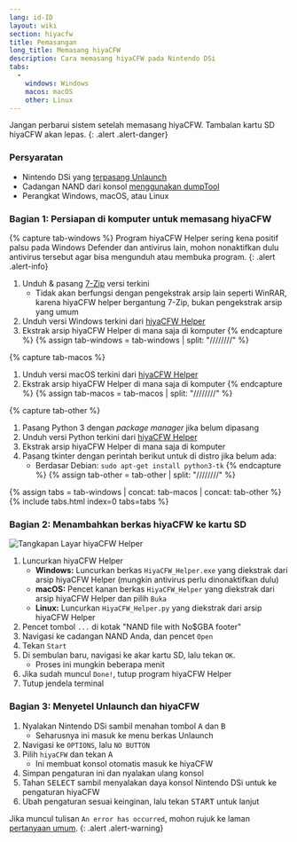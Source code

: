 ```yaml
---
lang: id-ID
layout: wiki
section: hiyacfw
title: Pemasangan
long_title: Memasang hiyaCFW
description: Cara memasang hiyaCFW pada Nintendo DSi
tabs:
  - 
    windows: Windows
    macos: macOS
    other: Linux
---
```


Jangan perbarui sistem setelah memasang hiyaCFW. Tambalan kartu SD hiyaCFW akan lepas.
{: .alert .alert-danger}

### Persyaratan
- Nintendo DSi yang [terpasang Unlaunch](https://dsi.cfw.guide/installing-unlaunch)
- Cadangan NAND dari konsol [menggunakan dumpTool](https://dsi.cfw.guide/dumping-nand)
- Perangkat Windows, macOS, atau Linux

### Bagian 1: Persiapan di komputer untuk memasang hiyaCFW
{% capture tab-windows %}
Program hiyaCFW Helper sering kena positif palsu pada Windows Defender dan antivirus lain, mohon nonaktifkan dulu antivirus tersebut agar bisa mengunduh atau membuka program.
{: .alert .alert-info}

1. Unduh & pasang [7-Zip](https://www.7-zip.org/download.html) versi terkini
    - Tidak akan berfungsi dengan pengekstrak arsip lain seperti WinRAR, karena hiyaCFW helper bergantung 7-Zip, bukan pengekstrak arsip yang umum
1. Unduh versi Windows terkini dari [hiyaCFW Helper](https://github.com/mondul/HiyaCFW-Helper/releases)
1. Ekstrak arsip hiyaCFW Helper di mana saja di komputer
{% endcapture %}
{% assign tab-windows = tab-windows | split: "////////" %}

{% capture tab-macos %}
1. Unduh versi macOS terkini dari [hiyaCFW Helper](https://github.com/mondul/HiyaCFW-Helper/releases)
1. Ekstrak arsip hiyaCFW Helper di mana saja di komputer
{% endcapture %}
{% assign tab-macos = tab-macos | split: "////////" %}

{% capture tab-other %}
1. Pasang Python 3 dengan *package manager* jika belum dipasang
1. Unduh versi Python terkini dari [hiyaCFW Helper](https://github.com/mondul/HiyaCFW-Helper/releases)
1. Ekstrak arsip hiyaCFW Helper di mana saja di komputer
1. Pasang tkinter dengan perintah berikut untuk di distro jika belum ada:
    - Berdasar Debian: `sudo apt-get install python3-tk`
{% endcapture %}
{% assign tab-other = tab-other | split: "////////" %}

{% assign tabs = tab-windows | concat: tab-macos | concat: tab-other %}
{% include tabs.html index=0 tabs=tabs %}

### Bagian 2: Menambahkan berkas hiyaCFW ke kartu SD
![Tangkapan Layar hiyaCFW Helper](https://image.ibb.co/hhzKRL/Screen-Shot-2018-10-18-at-16-30-18.png)

1. Luncurkan hiyaCFW Helper
    - **Windows:** Luncurkan berkas `HiyaCFW_Helper.exe` yang diekstrak dari arsip hiyaCFW Helper (mungkin antivirus perlu dinonaktifkan dulu)
    - **macOS:** Pencet kanan berkas `HiyaCFW_Helper` yang diekstrak dari arsip hiyaCFW Helper dan pilih `Buka`
    - **Linux:** Luncurkan `HiyaCFW_Helper.py` yang diekstrak dari arsip hiyaCFW Helper
1. Pencet tombol `...` di kotak "NAND file with No$GBA footer"
1. Navigasi ke cadangan NAND Anda, dan pencet `Open`
1. Tekan `Start`
1. Di sembulan baru, navigasi ke akar kartu SD, lalu tekan `OK`.
    - Proses ini mungkin beberapa menit
1. Jika sudah muncul `Done!`, tutup program hiyaCFW Helper
1. Tutup jendela terminal

### Bagian 3: Menyetel Unlaunch dan hiyaCFW
1. Nyalakan Nintendo DSi sambil menahan tombol <kbd class="face">A</kbd> dan <kbd class="face">B</kbd>
    - Seharusnya ini masuk ke menu berkas Unlaunch
1. Navigasi ke `OPTIONS`, lalu `NO BUTTON`
1. Pilih `hiyaCFW` dan tekan <kbd class="face">A</kbd>
    - Ini membuat konsol otomatis masuk ke hiyaCFW
1. Simpan pengaturan ini dan nyalakan ulang konsol
1. Tahan <kbd>SELECT</kbd> sambil menyalakan daya konsol Nintendo DSi untuk ke pengaturan hiyaCFW
1. Ubah pengaturan sesuai keinginan, lalu tekan <kbd>START</kbd> untuk lanjut

Jika muncul tulisan `An error has occurred`, mohon rujuk ke laman [pertanyaan umum](faq?faq=why-do-i-get-an-error-has-occurred-message-when-booting-hiyacfw).
{: .alert .alert-warning}
